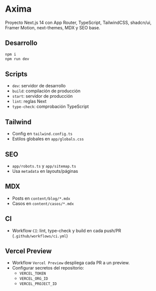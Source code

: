 # Axima

Proyecto Next.js 14 con App Router, TypeScript, TailwindCSS, shadcn/ui, Framer Motion, next-themes, MDX y SEO base.

## Desarrollo

```bash
npm i
npm run dev
```

## Scripts
- `dev`: servidor de desarrollo
- `build`: compilación de producción
- `start`: servidor de producción
- `lint`: reglas Next
- `type-check`: comprobación TypeScript

## Tailwind
- Config en `tailwind.config.ts`
- Estilos globales en `app/globals.css`

## SEO
- `app/robots.ts` y `app/sitemap.ts`
- Usa `metadata` en layouts/páginas

## MDX
- Posts en `content/blog/*.mdx`
- Casos en `content/casos/*.mdx`

## CI
- Workflow `CI`: lint, type-check y build en cada push/PR (`.github/workflows/ci.yml`)

## Vercel Preview
- Workflow `Vercel Preview` despliega cada PR a un preview.
- Configurar secretos del repositorio:
  - `VERCEL_TOKEN`
  - `VERCEL_ORG_ID`
  - `VERCEL_PROJECT_ID`


